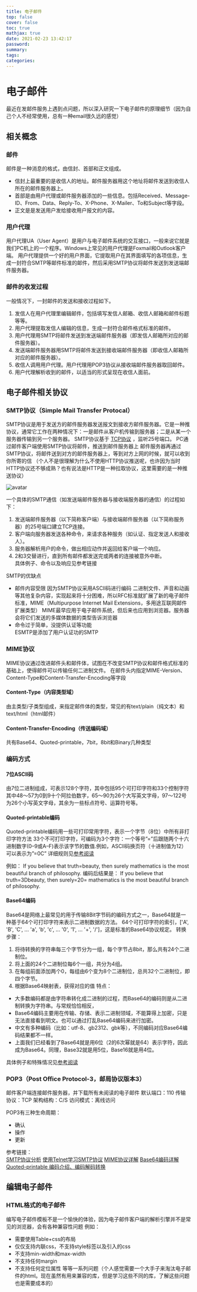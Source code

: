 ```yaml
---
title: 电子邮件
top: false
cover: false
toc: true
mathjax: true
date: 2021-02-23 13:42:17
password:
summary:
tags:
categories:
---
```


# 电子邮件
最近在发邮件服务上遇到点问题，所以深入研究一下电子邮件的原理细节（因为自己个人不经常使用，总有一种email很久远的感觉）

## 相关概念
### 邮件
邮件是一种消息的格式，由信封、首部和正文组成。

- 信封上最重要的是收信人的地址。邮件服务器用这个地址将邮件发送到收信人所在的邮件服务器上。
- 首部是由用户代理或邮件服务器添加的一些信息。包括Received、Message-ID、From、Data、Reply-To、X-Phone、X-Mailer、To和Subject等字段。
- 正文是是发送用户发给接收用户报文的内容。

### 用户代理
用户代理UA（User Agent）是用户与电子邮件系统的交互接口，一般来说它就是我们PC机上的一个程序。Windows上常见的用户代理是Foxmail和Outlook客户端。
用户代理提供一个好的用户界面，它提取用户在其界面填写的各项信息，生成一封符合SMTP等邮件标准的邮件，然后采用SMTP协议将邮件发送到发送端邮件服务器。

### 邮件的收发过程
一般情况下，一封邮件的发送和接收过程如下。

1. 发信人在用户代理里编辑邮件，包括填写发信人邮箱、收信人邮箱和邮件标题等等。
2. 用户代理提取发信人编辑的信息，生成一封符合邮件格式标准的邮件。
3. 用户代理用SMTP将邮件发送到发送端邮件服务器（即发信人邮箱所对应的邮件服务器）。
4. 发送端邮件服务器用SMTP将邮件发送到接收端邮件服务器（即收信人邮箱所对应的邮件服务器）。
5. 收信人调用用户代理。用户代理用POP3协议从接收端邮件服务器取回邮件。
6. 用户代理解析收到的邮件，以适当的形式呈现在收信人面前。

## 电子邮件相关协议
### SMTP协议（Simple Mail Transfer Protocal）
SMTP协议是用于发送方的邮件服务器发送报文到接收方邮件服务器。它是一种推协议，通常它工作在两种情况下：一是邮件从客户机传输到服务器；二是从某一个服务器传输到另一个服务器。
SMTP协议基于 [TCP协议](https://haoyanwang.github.io/2020/12/20/TCP-IP%E8%AF%BB%E4%B9%A6%E7%AC%94%E8%AE%B0/#TCP) ，监听25号端口。
PC通过邮件客户端使用SMTP协议将邮件，推送到邮件服务器上
邮件服务器再通过SMTP协议，将邮件送到对方的邮件服务器上，等到对方上网的时候，就可以收到你所寄的信
（个人不是很理解为什么不使用HTTP协议推送呢，也许因为当时HTTP协议还不够成熟？也有说法是HTTP是一种拉取协议，这里需要的是一种推送协议）

![avatar](https://img-blog.csdn.net/20180720142251413?watermark/2/text/aHR0cHM6Ly9ibG9nLmNzZG4ubmV0L2xpdW1pYW9jbg==/font/5a6L5L2T/fontsize/400/fill/I0JBQkFCMA==/dissolve/70) 

一个具体的SMTP通信（如发送端邮件服务器与接收端服务器的通信）的过程如下：
1. 发送端邮件服务器（以下简称客户端）与接收端邮件服务器（以下简称服务器）的25号端口建立TCP连接。
2. 客户端向服务器发送各种命令，来请求各种服务（如认证、指定发送人和接收人）。
3. 服务器解析用户的命令，做出相应动作并返回给客户端一个响应。
4. 2和3交替进行，直到所有邮件都发送完或两者的连接被意外中断。  
具体例子、命令以及响应见参考链接

SMTP的优缺点
- 邮件内容受限
因为SMTP协议采用ASCII码进行编码
二进制文件、声音和动画等其他复杂内容，实现起来将十分困难，所以RFC标准就扩展了新的电子邮件标准，MIME（Multipurpose Internet Mail Extensions，多用途互联网邮件扩展类型）
MIME最早应用于电子邮件系统，但后来也应用到浏览器。服务器会将它们发送的多媒体数据的类型告诉浏览器
- 命令过于简单，没提供认证等功能   
ESMTP是添加了用户认证功的SMTP

### MIME协议
MIME协议通过改进邮件头和邮件体，试图在不改变SMTP协议和邮件格式标准的基础上，使得邮件可以传输任何二进制文件。
在邮件头内指定MIME-Version、Content-Type和Content-Transfer-Encoding等字段

#### Content-Type（内容类型域）
由主类型/子类型组成，来指定邮件体的类型，常见的有text/plain（纯文本）和text/html（html邮件）

#### Content-Transfer-Encoding（传送编码域）
共有Base64、Quoted-printable，7bit，8bit和Binary几种类型

### 编码方式
#### 7位ASCII码
由7位二进制组成，可表示128个字符，其中包括95个可打印字符和33个控制字符
其中48～57为0到9十个阿拉伯数字，65～90为26个大写英文字母，97～122号为26个小写英文字母，其余为一些标点符号、运算符号等。
#### Quoted-printable编码
Quoted-printable编码用一些可打印常用字符，表示一个字节（8位）中所有非打印字符方法
33个不可打印字符，可编码为3个字符：一个等号”=”后跟随两个十六进制数字(0–9或A–F)表示该字节的数值.例如，ASCII码换页符（十进制值为12）可以表示为”=0C”
详细规则见[参考阅读](http://blog.chacuo.net/494.html)

例如：
If you believe that truth=beauty, then surely mathematics is the most beautiful branch of philosophy. 
编码后结果是：
If you believe that truth=3Dbeauty, then surely=20=
mathematics is the most beautiful branch of philosophy.
#### Base64编码
Base64是网络上最常见的用于传输8Bit字节码的编码方式之一，Base64就是一种基于64个可打印字符来表示二进制数据的方法。
64个可打印字符的索引，['A', 'B', 'C', ... 'a', 'b', 'c', ... '0', '1', ... '+', '/']，这是标准的Base64协议规定。
转换步骤：
1. 将待转换的字符串每三个字节分为一组，每个字节占8bit，那么共有24个二进制位。
2. 将上面的24个二进制位每6个一组，共分为4组。
3. 在每组前面添加两个0，每组由6个变为8个二进制位，总共32个二进制位，即四个字节。
4. 根据Base64映射表，获得对应的值
特点：
- 大多数编码都是由字符串转化成二进制的过程，而Base64的编码则是从二进制转换为字符串。与常规恰恰相反，
- Base64编码主要用在传输、存储、表示二进制领域，不能算得上加密，只是无法直接看到明文。也可以通过打乱Base64编码来进行加密。
- 中文有多种编码（比如：utf-8、gb2312、gbk等），不同编码对应Base64编码结果都不一样。
- 上面我们已经看到了Base64就是用6位（2的6次幂就是64）表示字符，因此成为Base64。同理，Base32就是用5位，Base16就是用4位。

具体例子和特殊情况见[参考阅读](https://blog.csdn.net/wo541075754/article/details/81734770)

### POP3（Post Office Protocol-3，邮局协议版本3）
邮件客户端连接邮件服务器，并下载所有未阅读的电子邮件
默认端口：110
传输协议：TCP
架构结构：C/S
访问模式：离线访问

POP3有三种生命周期：
- 确认
- 操作
- 更新

参考链接：  
[SMTP协议分析](https://blog.csdn.net/liangxiaozhang/article/details/7841975?utm_medium=distribute.pc_relevant.none-task-blog-BlogCommendFromMachineLearnPai2-3.control&depth_1-utm_source=distribute.pc_relevant.none-task-blog-BlogCommendFromMachineLearnPai2-3.control)
[使用Telnet学习SMTP协议](https://liumiaocn.blog.csdn.net/article/details/81131420?utm_medium=distribute.pc_relevant.none-task-blog-BlogCommendFromMachineLearnPai2-5.control&depth_1-utm_source=distribute.pc_relevant.none-task-blog-BlogCommendFromMachineLearnPai2-5.control)
[MIME协议详解](https://wenku.baidu.com/view/0af3cfb905087632311212be.html)
[Base64编码详解](https://blog.csdn.net/wo541075754/article/details/81734770)
[Quoted-printable 编码介绍、编码解码转换](http://blog.chacuo.net/494.html)

## 编辑电子邮件
### HTML格式的电子邮件
编写电子邮件模板不是一个愉快的体验，因为电子邮件客户端的解析引擎并不是常见的浏览器，会有各种兼容性问题
例如：
- 需要使用Table+css的布局
- 仅仅支持内联css，不支持style标签以及引入的css
- 不支持min-width和max-width
- 不支持任何margin
- 不支持任何定位属性
等等一系列问题（个人感觉需要一个大手子来淘汰电子邮件的html。现在虽然有用来兼容的库，但是学习这些不同的库，了解这些问题也是需要成本的）



